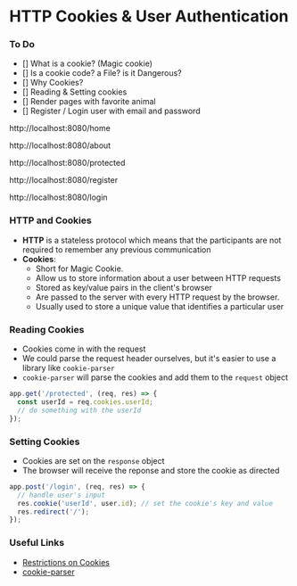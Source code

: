 # HTTP Cookies & User Authentication

### To Do
- [] What is a cookie? (Magic cookie)
- [] Is a cookie code? a File?  is it Dangerous?
- [] Why Cookies?
- [] Reading  & Setting cookies
- [] Render pages with favorite animal
- [] Register / Login user with email and password

http://localhost:8080/home

http://localhost:8080/about

http://localhost:8080/protected

http://localhost:8080/register

http://localhost:8080/login

### HTTP and Cookies
* **HTTP** is a stateless protocol which means that the participants are not required to remember any previous communication
* **Cookies**:
  * Short for Magic Cookie.
  * Allow us to store information about a user between HTTP requests
  * Stored as key/value pairs in the client's browser
  * Are passed to the server with every HTTP request by the browser.
  * Usually used to store a unique value that identifies a particular user

### Reading Cookies
* Cookies come in with the request
* We could parse the request header ourselves, but it's easier to use a library like `cookie-parser`
* `cookie-parser` will parse the cookies and add them to the `request` object

```js
app.get('/protected', (req, res) => {
  const userId = req.cookies.userId;
  // do something with the userId
});
```

### Setting Cookies
* Cookies are set on the `response` object
* The browser will receive the reponse and store the cookie as directed

```js
app.post('/login', (req, res) => {
  // handle user's input
  res.cookie('userId', user.id); // set the cookie's key and value
  res.redirect('/');
});
```

### Useful Links
* [Restrictions on Cookies](https://flaviocopes.com/cookies/#restrictions-of-cookies)
* [cookie-parser](https://www.npmjs.com/package/cookie-parser)
